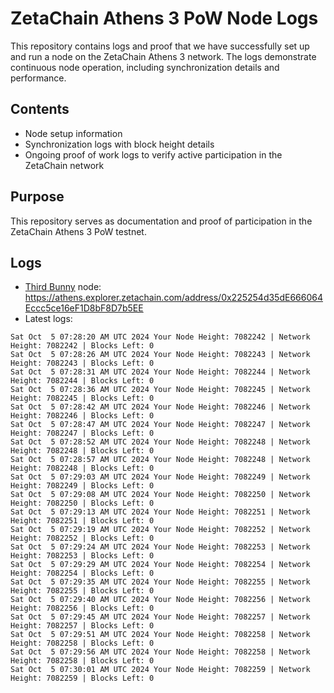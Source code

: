 # ZetaChain Athens 3 PoW Node Logs
This repository contains logs and proof that we have successfully set up and run a node on the ZetaChain Athens 3 network. The logs demonstrate continuous node operation, including synchronization details and performance.

## Contents
- Node setup information
- Synchronization logs with block height details
- Ongoing proof of work logs to verify active participation in the ZetaChain network

## Purpose
This repository serves as documentation and proof of participation in the ZetaChain Athens 3 PoW testnet.

## Logs

- [Third Bunny](https://thirdbunny.xyz/) node: https://athens.explorer.zetachain.com/address/0x225254d35dE666064Eccc5ce16eF1D8bF8D7b5EE
- Latest logs:
```
Sat Oct  5 07:28:20 AM UTC 2024 Your Node Height: 7082242 | Network Height: 7082242 | Blocks Left: 0
Sat Oct  5 07:28:26 AM UTC 2024 Your Node Height: 7082243 | Network Height: 7082243 | Blocks Left: 0
Sat Oct  5 07:28:31 AM UTC 2024 Your Node Height: 7082244 | Network Height: 7082244 | Blocks Left: 0
Sat Oct  5 07:28:36 AM UTC 2024 Your Node Height: 7082245 | Network Height: 7082245 | Blocks Left: 0
Sat Oct  5 07:28:42 AM UTC 2024 Your Node Height: 7082246 | Network Height: 7082246 | Blocks Left: 0
Sat Oct  5 07:28:47 AM UTC 2024 Your Node Height: 7082247 | Network Height: 7082247 | Blocks Left: 0
Sat Oct  5 07:28:52 AM UTC 2024 Your Node Height: 7082248 | Network Height: 7082248 | Blocks Left: 0
Sat Oct  5 07:28:57 AM UTC 2024 Your Node Height: 7082248 | Network Height: 7082248 | Blocks Left: 0
Sat Oct  5 07:29:03 AM UTC 2024 Your Node Height: 7082249 | Network Height: 7082249 | Blocks Left: 0
Sat Oct  5 07:29:08 AM UTC 2024 Your Node Height: 7082250 | Network Height: 7082250 | Blocks Left: 0
Sat Oct  5 07:29:13 AM UTC 2024 Your Node Height: 7082251 | Network Height: 7082251 | Blocks Left: 0
Sat Oct  5 07:29:19 AM UTC 2024 Your Node Height: 7082252 | Network Height: 7082252 | Blocks Left: 0
Sat Oct  5 07:29:24 AM UTC 2024 Your Node Height: 7082253 | Network Height: 7082253 | Blocks Left: 0
Sat Oct  5 07:29:29 AM UTC 2024 Your Node Height: 7082254 | Network Height: 7082254 | Blocks Left: 0
Sat Oct  5 07:29:35 AM UTC 2024 Your Node Height: 7082255 | Network Height: 7082255 | Blocks Left: 0
Sat Oct  5 07:29:40 AM UTC 2024 Your Node Height: 7082256 | Network Height: 7082256 | Blocks Left: 0
Sat Oct  5 07:29:45 AM UTC 2024 Your Node Height: 7082257 | Network Height: 7082257 | Blocks Left: 0
Sat Oct  5 07:29:51 AM UTC 2024 Your Node Height: 7082258 | Network Height: 7082258 | Blocks Left: 0
Sat Oct  5 07:29:56 AM UTC 2024 Your Node Height: 7082258 | Network Height: 7082258 | Blocks Left: 0
Sat Oct  5 07:30:01 AM UTC 2024 Your Node Height: 7082259 | Network Height: 7082259 | Blocks Left: 0
```
